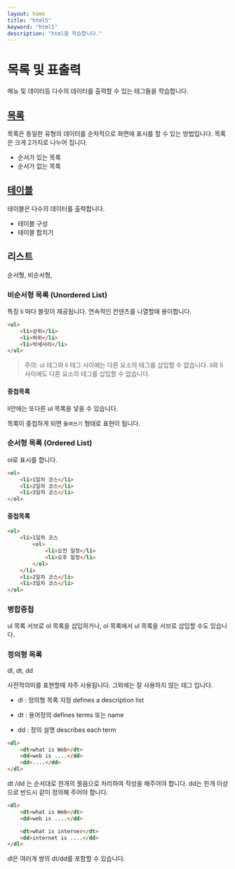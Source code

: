 ```yaml
---
layout: home
title: "html5"
keyword: "html5"
description: "html을 학습합니다."
---
```


# 목록 및 표출력
메뉴 및 데이터등 다수의 데이터를 출력할 수 있는 테그들을 학습합니다.

## [목록](list)
목록은 동일한 유형의 데이터를 순차적으로 화면에 표시를 할 수 있는 방법입니다.
목록은 크게 2가지로 나누어 집니다.

* 순서가 있는 목록
* 순서가 없는 목록

## [테이블](table)
테이블은 다수의 데이터를 출력합니다.

* 테이블 구성
* 테이블 합치기



## 리스트
순서형, 비순서형, 

### 비순서형 목록 (Unordered List)
특징 li 마다 블릿이 제공됩니다.
연속적인 컨덴츠를 나열할때 용이합니다.

```html
<ul>
    <li>상위</li>
    <li>하위</li>
    <li>악세사리</li>
</ul>
```

> 주의:
ul 테그와 li 테그 사이에는 다른 요소의 테그를 삽입할 수 없습니다.
li와 li 사이에도 다른 요소의 테그를 삽입할 수 없습니다.

#### 중첩목록
li안에는 또다른 ul 목록을 넣을 수 있습니다.

목록이 중첩하게 되면 `들여쓰기` 형태로 표현이 됩니다.


### 순서형 목록 (Ordered List)
ol로 표시를 합니다.

```html
<ol>
    <li>1일차 코스</li>
    <li>2일차 코스</li>
    <li>3일차 코스</li>
</ol>
```

#### 중첩목록

```html
<ol>
    <li>1일차 코스
        <ol>
            <li>오전 일정</li>
            <li>오후 일정</li>
        </ol>
    </li>
    <li>2일차 코스</li>
    <li>3일차 코스</li>
</ol>
```


### 병합중첩
ul 목록 서브로 ol 목록을 삽입하거나, ol 목록에서 ul 목록을 서브로 삽입할 수도 있습니다.



### 정의형 목록
dl, dt, dd

사전적의미를 표현할때 자주 사용됩니다. 그외에는 잘 사용하지 않는 테그 입니다.


* dl : 정의형 목록 지정
defines a description list

* dt : 용어정의
defines terms 또는 name

* dd : 정의 설명
describes each term


```html
<dl>
    <dt>what is Web</dt>
    <dd>web is ....</dd>
    <dd>....</dd>
</dl>
```

dt /dd 는 순서대로 한개의 묽음으로 처리하여 작성을 해주어야 합니다.
dd는 한개 이상으로 반드시 같이 정의해 주어야 합니다.

```html
<dl>
    <dt>what is Web</dt>
    <dd>web is ....</dd>

    <dt>what is interner</dt>
    <dd>internet is ....</dd>
</dl>
```

dl은 여러개 쌍의 dt/dd를 포함할 수 있습니다.


<br>
